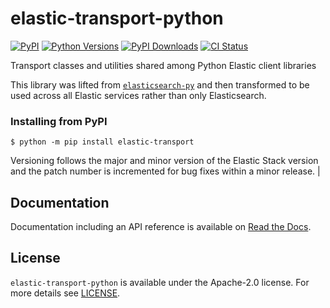 # elastic-transport-python

[![PyPI](https://img.shields.io/pypi/v/elastic-transport)](https://pypi.org/project/elastic-transport)
[![Python Versions](https://img.shields.io/pypi/pyversions/elastic-transport)](https://pypi.org/project/elastic-transport)
[![PyPI Downloads](https://static.pepy.tech/badge/elastic-transport)](https://pepy.tech/project/elastic-transport)
[![CI Status](https://img.shields.io/github/actions/workflow/status/elastic/elastic-transport-python/ci.yml)](https://github.com/elastic/elastic-transport-python/actions)

Transport classes and utilities shared among Python Elastic client libraries

This library was lifted from [`elasticsearch-py`](https://github.com/elastic/elasticsearch-py)
and then transformed to be used across all Elastic services
rather than only Elasticsearch.

### Installing from PyPI

```
$ python -m pip install elastic-transport
```

Versioning follows the major and minor version of the Elastic Stack version and
the patch number is incremented for bug fixes within a minor release.                      |

## Documentation

Documentation including an API reference is available on [Read the Docs](https://elastic-transport-python.readthedocs.io).

## License

`elastic-transport-python` is available under the Apache-2.0 license.
For more details see [LICENSE](https://github.com/elastic/elastic-transport-python/blob/main/LICENSE).
